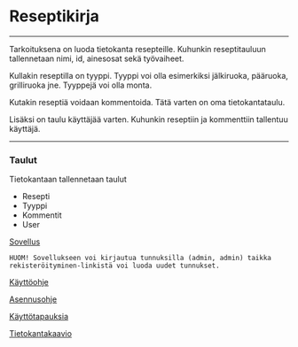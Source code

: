 # Reseptikirja  

  
***
  
Tarkoituksena on luoda tietokanta resepteille. Kuhunkin reseptitauluun tallennetaan nimi, id, ainesosat sekä työvaiheet.

Kullakin reseptilla on tyyppi. Tyyppi voi olla esimerkiksi jälkiruoka, pääruoka, grilliruoka jne. Tyyppejä voi olla monta.

Kutakin reseptiä voidaan kommentoida. Tätä varten on oma tietokantataulu.

Lisäksi on taulu käyttäjää varten. Kuhunkin reseptiin ja kommenttiin tallentuu käyttäjä.

***  

### Taulut  
Tietokantaan tallennetaan taulut  
* Resepti
* Tyyppi
* Kommentit  
* User  
  


[Sovellus](https://reseptikirja.herokuapp.com/)  

`HUOM! Sovellukseen voi kirjautua tunnuksilla (admin, admin) taikka rekisteröityminen-linkistä voi luoda uudet tunnukset.`  

[Käyttöohje](https://github.com/Themis1/reseptikirja/blob/master/dokumentaatio/kayttoohje.md)  

[Asennusohje](https://github.com/Themis1/reseptikirja/blob/master/dokumentaatio/asennusohje.md)  

[Käyttötapauksia](https://github.com/Themis1/reseptikirja/blob/master/dokumentaatio/user_stories.md)  

[Tietokantakaavio](https://github.com/Themis1/reseptikirja/blob/master/dokumentaatio/reseptikirja_tietokantakaavio_alustava.png)
